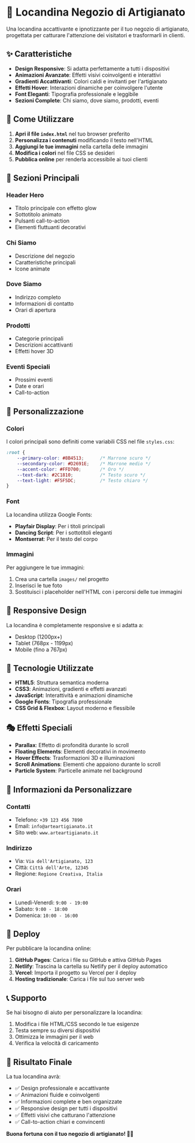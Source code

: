 # 🎨 Locandina Negozio di Artigianato

Una locandina accattivante e ipnotizzante per il tuo negozio di artigianato, progettata per catturare l'attenzione dei visitatori e trasformarli in clienti.

## ✨ Caratteristiche

- **Design Responsive**: Si adatta perfettamente a tutti i dispositivi
- **Animazioni Avanzate**: Effetti visivi coinvolgenti e interattivi
- **Gradienti Accattivanti**: Colori caldi e invitanti per l'artigianato
- **Effetti Hover**: Interazioni dinamiche per coinvolgere l'utente
- **Font Eleganti**: Tipografia professionale e leggibile
- **Sezioni Complete**: Chi siamo, dove siamo, prodotti, eventi

## 🚀 Come Utilizzare

1. **Apri il file `index.html`** nel tuo browser preferito
2. **Personalizza i contenuti** modificando il testo nell'HTML
3. **Aggiungi le tue immagini** nella cartella delle immagini
4. **Modifica i colori** nel file CSS se desideri
5. **Pubblica online** per renderla accessibile ai tuoi clienti

## 🎯 Sezioni Principali

### Header Hero
- Titolo principale con effetto glow
- Sottotitolo animato
- Pulsanti call-to-action
- Elementi fluttuanti decorativi

### Chi Siamo
- Descrizione del negozio
- Caratteristiche principali
- Icone animate

### Dove Siamo
- Indirizzo completo
- Informazioni di contatto
- Orari di apertura

### Prodotti
- Categorie principali
- Descrizioni accattivanti
- Effetti hover 3D

### Eventi Speciali
- Prossimi eventi
- Date e orari
- Call-to-action

## 🎨 Personalizzazione

### Colori
I colori principali sono definiti come variabili CSS nel file `styles.css`:

```css
:root {
    --primary-color: #8B4513;      /* Marrone scuro */
    --secondary-color: #D2691E;    /* Marrone medio */
    --accent-color: #FFD700;       /* Oro */
    --text-dark: #2C1810;          /* Testo scuro */
    --text-light: #F5F5DC;         /* Testo chiaro */
}
```

### Font
La locandina utilizza Google Fonts:
- **Playfair Display**: Per i titoli principali
- **Dancing Script**: Per i sottotitoli eleganti
- **Montserrat**: Per il testo del corpo

### Immagini
Per aggiungere le tue immagini:
1. Crea una cartella `images/` nel progetto
2. Inserisci le tue foto
3. Sostituisci i placeholder nell'HTML con i percorsi delle tue immagini

## 📱 Responsive Design

La locandina è completamente responsive e si adatta a:
- Desktop (1200px+)
- Tablet (768px - 1199px)
- Mobile (fino a 767px)

## 🔧 Tecnologie Utilizzate

- **HTML5**: Struttura semantica moderna
- **CSS3**: Animazioni, gradienti e effetti avanzati
- **JavaScript**: Interattività e animazioni dinamiche
- **Google Fonts**: Tipografia professionale
- **CSS Grid & Flexbox**: Layout moderno e flessibile

## 🎭 Effetti Speciali

- **Parallax**: Effetto di profondità durante lo scroll
- **Floating Elements**: Elementi decorativi in movimento
- **Hover Effects**: Trasformazioni 3D e illuminazioni
- **Scroll Animations**: Elementi che appaiono durante lo scroll
- **Particle System**: Particelle animate nel background

## 📍 Informazioni da Personalizzare

### Contatti
- Telefono: `+39 123 456 7890`
- Email: `info@arteartigianato.it`
- Sito web: `www.arteartigianato.it`

### Indirizzo
- Via: `Via dell'Artigianato, 123`
- Città: `Città dell'Arte, 12345`
- Regione: `Regione Creativa, Italia`

### Orari
- Lunedì-Venerdì: `9:00 - 19:00`
- Sabato: `9:00 - 18:00`
- Domenica: `10:00 - 16:00`

## 🚀 Deploy

Per pubblicare la locandina online:

1. **GitHub Pages**: Carica i file su GitHub e attiva GitHub Pages
2. **Netlify**: Trascina la cartella su Netlify per il deploy automatico
3. **Vercel**: Importa il progetto su Vercel per il deploy
4. **Hosting tradizionale**: Carica i file sul tuo server web

## 📞 Supporto

Se hai bisogno di aiuto per personalizzare la locandina:
1. Modifica i file HTML/CSS secondo le tue esigenze
2. Testa sempre su diversi dispositivi
3. Ottimizza le immagini per il web
4. Verifica la velocità di caricamento

## 🎉 Risultato Finale

La tua locandina avrà:
- ✅ Design professionale e accattivante
- ✅ Animazioni fluide e coinvolgenti
- ✅ Informazioni complete e ben organizzate
- ✅ Responsive design per tutti i dispositivi
- ✅ Effetti visivi che catturano l'attenzione
- ✅ Call-to-action chiari e convincenti

**Buona fortuna con il tuo negozio di artigianato! 🎨✨** 